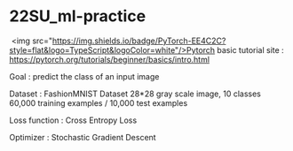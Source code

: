 # 22SU_ml-practice
 <img src="https://img.shields.io/badge/PyTorch-EE4C2C?style=flat&logo=TypeScript&logoColor=white"/>Pytorch basic tutorial site : https://pytorch.org/tutorials/beginner/basics/intro.html

Goal : predict the class of an input image

Dataset : FashionMNIST Dataset
28*28 gray scale image, 10 classes
60,000 training examples / 10,000 test examples

Loss function : Cross Entropy Loss

Optimizer : Stochastic Gradient Descent
